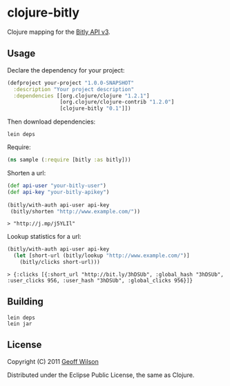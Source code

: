 # clojure-bitly

Clojure mapping for the [Bitly API v3](http://code.google.com/p/bitly-api/wiki/ApiDocumentation#/v3).

## Usage

Declare the dependency for your project:

``` clojure
(defproject your-project "1.0.0-SNAPSHOT"
  :description "Your project description"
  :dependencies [[org.clojure/clojure "1.2.1"]
                 [org.clojure/clojure-contrib "1.2.0"]
                 [clojure-bitly "0.1"]])
```
    
Then download dependencies:

    lein deps

Require:
 
``` clojure
(ns sample (:require [bitly :as bitly]))
```

Shorten a url:

``` clojure     
(def api-user "your-bitly-user")
(def api-key "your-bitly-apikey")
  
(bitly/with-auth api-user api-key
 (bitly/shorten "http://www.example.com/"))
```
      
    > "http://j.mp/j5YLIl"

Lookup statistics for a url:

``` clojure      
(bitly/with-auth api-user api-key
  (let [short-url (bitly/lookup "http://www.example.com/")]
    (bitly/clicks short-url)))
```
        
    > {:clicks [{:short_url "http://bit.ly/3hDSUb", :global_hash "3hDSUb", :user_clicks 956, :user_hash "3hDSUb", :global_clicks 956}]}


## Building

    lein deps
    lein jar

## License

Copyright (C) 2011 [Geoff Wilson](https://www.twitter.com/gmwils)

Distributed under the Eclipse Public License, the same as Clojure.

